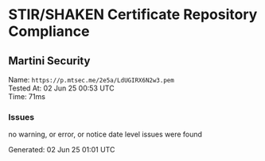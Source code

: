 # STIR/SHAKEN Certificate Repository Compliance

## Martini Security

Name: `https://p.mtsec.me/2e5a/LdUGIRX6N2w3.pem`\
Tested At: 02 Jun 25 00:53 UTC\
Time: 71ms

### Issues

no warning, or error, or notice date level issues were found

Generated: 02 Jun 25 01:01 UTC